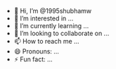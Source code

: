 - 👋 Hi, I’m @1995shubhamw
- 👀 I’m interested in ...
- 🌱 I’m currently learning ...
- 💞️ I’m looking to collaborate on ...
- 📫 How to reach me ...
- 😄 Pronouns: ...
- ⚡ Fun fact: ...

<!---
1995shubhamw/1995shubhamw is a ✨ special ✨ repository because its `README.md` (this file) appears on your GitHub profile.
You can click the Preview link to take a look at your changes.
--->
